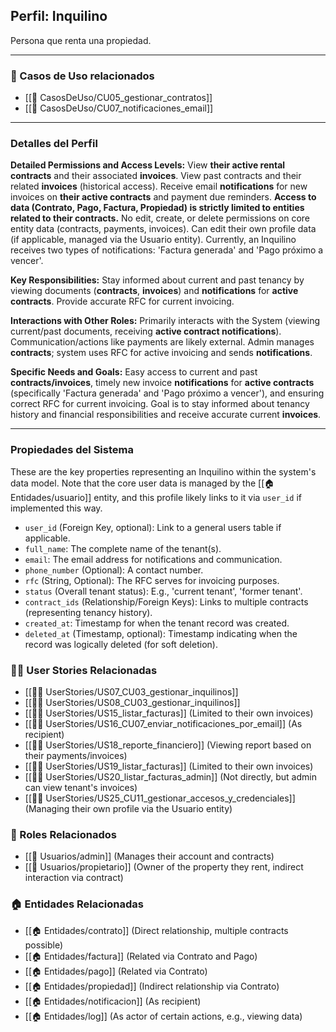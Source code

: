 ## Perfil: Inquilino

Persona que renta una propiedad.

---

### 🔁 Casos de Uso relacionados
- [[📄 CasosDeUso/CU05_gestionar_contratos]]
- [[📄 CasosDeUso/CU07_notificaciones_email]]

---

### Detalles del Perfil
**Detailed Permissions and Access Levels:** View **their active rental contracts** and their associated **invoices**. View past contracts and their related **invoices** (historical access). Receive email **notifications** for new invoices on **their active contracts** and payment due reminders. **Access to data (Contrato, Pago, Factura, Propiedad) is strictly limited to entities related to their contracts.** No edit, create, or delete permissions on core entity data (contracts, payments, invoices). Can edit their own profile data (if applicable, managed via the Usuario entity). Currently, an Inquilino receives two types of notifications: 'Factura generada' and 'Pago próximo a vencer'.

**Key Responsibilities:** Stay informed about current and past tenancy by viewing documents (**contracts**, **invoices**) and **notifications** for **active contracts**. Provide accurate RFC for current invoicing.

**Interactions with Other Roles:** Primarily interacts with the System (viewing current/past documents, receiving **active contract notifications**). Communication/actions like payments are likely external. Admin manages **contracts**; system uses RFC for active invoicing and sends **notifications**.

**Specific Needs and Goals:** Easy access to current and past **contracts/invoices**, timely new invoice **notifications** for **active contracts** (specifically 'Factura generada' and 'Pago próximo a vencer'), and ensuring correct RFC for current invoicing. Goal is to stay informed about tenancy history and financial responsibilities and receive accurate current **invoices**.

---

### Propiedades del Sistema

These are the key properties representing an Inquilino within the system's data model. Note that the core user data is managed by the [[🏠 Entidades/usuario]] entity, and this profile likely links to it via `user_id` if implemented this way.

- `user_id` (Foreign Key, optional): Link to a general users table if applicable.
- `full_name`: The complete name of the tenant(s).
- `email`: The email address for notifications and communication.
- `phone_number` (Optional): A contact number.
- `rfc` (String, Optional): The RFC serves for invoicing purposes.
- `status` (Overall tenant status): E.g., 'current tenant', 'former tenant'.
- `contract_ids` (Relationship/Foreign Keys): Links to multiple contracts (representing tenancy history).
- `created_at`: Timestamp for when the tenant record was created.
- `deleted_at` (Timestamp, optional): Timestamp indicating when the record was logically deleted (for soft deletion).

### 🧑‍💻 User Stories Relacionadas
- [[🧑‍💻 UserStories/US07_CU03_gestionar_inquilinos]]
- [[🧑‍💻 UserStories/US08_CU03_gestionar_inquilinos]]
- [[🧑‍💻 UserStories/US15_listar_facturas]] (Limited to their own invoices)
- [[🧑‍💻 UserStories/US16_CU07_enviar_notificaciones_por_email]] (As recipient)
- [[🧑‍💻 UserStories/US18_reporte_financiero]] (Viewing report based on their payments/invoices)
- [[🧑‍💻 UserStories/US19_listar_facturas]] (Limited to their own invoices)
- [[🧑‍💻 UserStories/US20_listar_facturas_admin]] (Not directly, but admin can view tenant's invoices)
- [[🧑‍💻 UserStories/US25_CU11_gestionar_accesos_y_credenciales]] (Managing their own profile via the Usuario entity)

### 👥 Roles Relacionados
- [[👥 Usuarios/admin]] (Manages their account and contracts)
- [[👥 Usuarios/propietario]] (Owner of the property they rent, indirect interaction via contract)

### 🏠 Entidades Relacionadas
- [[🏠 Entidades/contrato]] (Direct relationship, multiple contracts possible)
- [[🏠 Entidades/factura]] (Related via Contrato and Pago)
- [[🏠 Entidades/pago]] (Related via Contrato)
- [[🏠 Entidades/propiedad]] (Indirect relationship via Contrato)
- [[🏠 Entidades/notificacion]] (As recipient)
- [[🏠 Entidades/log]] (As actor of certain actions, e.g., viewing data)